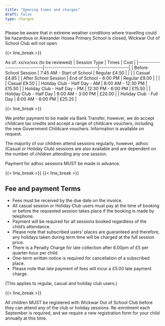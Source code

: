 ```yaml
---
title: "Opening times and charges"
draft: false
type: charges
---
```


Please be aware that in extreme weather conditions where travelling could be hazardous or Alexander Hosea Primary School is closed, Wickwar Out of School Club will not open.

{{< line_break >}}

As of: xx/xx/xxx (to be reviewed)
| Session Type                 | Times                     | Cost          |
|------------------------------|---------------------------|---------------|
| Before School Session        | 7:45 AM - Start of School | Regular £4.50 |
|                              |                           | Casual £4.85  |
| After School Session         | End of School - 6:00 PM   | Regular £9.00 |
|                              |                           | Casual £9.50  |
| Holiday Club - Half Day - AM | 8:00 AM - 12:30 PM        | £15.50        |
| Holiday Club - Half Day - PM | 12:30 PM - 6:00 PM        | £15.50        |
| Holiday Club - Half Day      | 9:00 AM - 3:00 PM         | £20.00        |
| Holiday Club - Full Day      | 8:00 AM - 6:00 PM         | £25.25        |   

{{< line_break >}}

We prefer payment to be made via Bank Transfer, however, we do accept childcare tax credits and accept a range of childcare vouchers, including the new Government Childcare vouchers.  Information is available on request.

The majority of our children attend sessions regularly, however, adhoc (Casual or Holiday Club) sessions are also available and are dependent on the number of children attending any one session.

Payment for adhoc sessions MUST be made in advance.

{{< line_break >}}
{{< line_break >}}

## Fee and payment Terms
* Fees must be received by the due date on the invoice.
* All casual session or Holiday Club users must pay at the time of booking or before the requested session takes place if the booking is made by telephone.
* Payment will be required for all sessions booked regardless of the child’s attendance.
* Please note that subscribed users' places are guaranteed and therefore, any holidays taken during term time will be charged at the full session price.
* There is a Penalty Charge for late collection after 6.00pm of £5 per quarter-hour per child.
* One-term written notice is required for cancellation of a subscribed place.
* Please note that late payment of fees will incur a £5.00 late payment charge.

(This applies to regular, casual and holiday club users.)

{{< line_break >}}

All children MUST be registered with Wickwar Out of School Club before they can attend any of the club or holiday sessions. Re-enrolment each September is required, and we require a new registration form for your child annually at this time.

